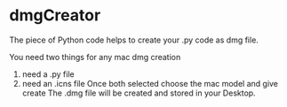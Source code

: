 # dmgCreator
The piece of Python code helps to create your .py code as dmg file.

You need two things for any mac dmg creation
  1. need a .py file
  2. need an .icns file
Once both selected choose the mac model and give create
The .dmg file will be created and stored in your Desktop.
